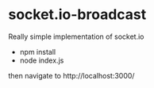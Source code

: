 # socket.io-broadcast
Really simple implementation of socket.io
- npm install
- node index.js

then navigate to http://localhost:3000/
